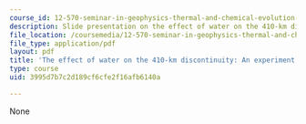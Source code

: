 ```yaml
---
course_id: 12-570-seminar-in-geophysics-thermal-and-chemical-evolution-of-the-earth-spring-2005
description: Slide presentation on the effect of water on the 410-km discontinuity.
file_location: /coursemedia/12-570-seminar-in-geophysics-thermal-and-chemical-evolution-of-the-earth-spring-2005/3995d7b7c2d189cf6cfe2f16afb6140a_grp3prsnttn80305.pdf
file_type: application/pdf
layout: pdf
title: 'The effect of water on the 410-km discontinuity: An experiment study'
type: course
uid: 3995d7b7c2d189cf6cfe2f16afb6140a

---
```

None